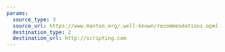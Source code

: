 ```yaml
---
params:
  source_type: 3
  source_url: https://www.manton.org/.well-known/recommendations.opml
  destination_type: 2
  destination_url: http://scripting.com
---
```

